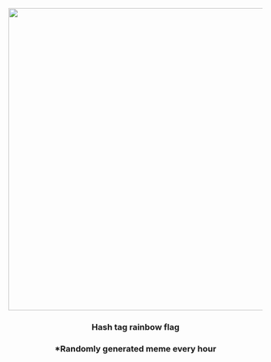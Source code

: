 <p align="center">
        <img src="https://i.redd.it/fr9z8myohnn91.jpg" width="600" height="600">
        </p>
        <h3 align="center">Hash tag rainbow flag</h3>
        <h3 align="center">*Randomly generated meme every hour</h3>
    